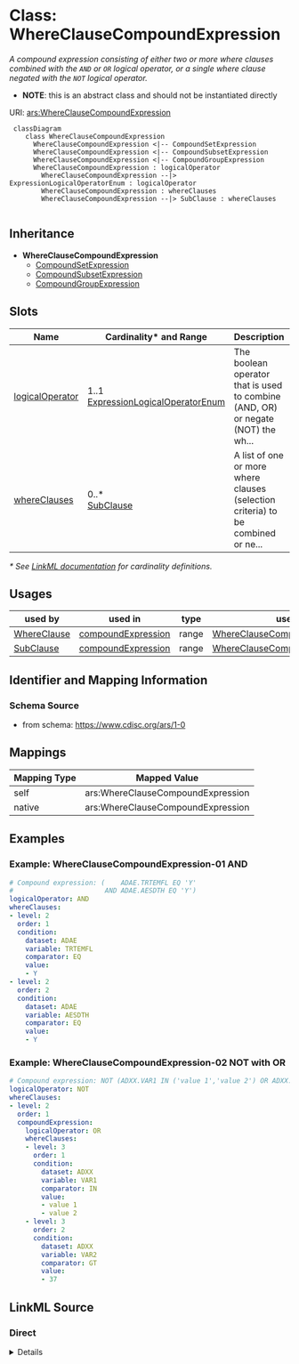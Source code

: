 # Class: WhereClauseCompoundExpression

_A compound expression consisting of either two or more where clauses combined with the `AND` or `OR` logical operator, or a single where clause negated with the `NOT` logical operator._


* __NOTE__: this is an abstract class and should not be instantiated directly

URI: [ars:WhereClauseCompoundExpression](https://www.cdisc.org/ars/1-0/WhereClauseCompoundExpression)




```mermaid
 classDiagram
    class WhereClauseCompoundExpression
      WhereClauseCompoundExpression <|-- CompoundSetExpression
      WhereClauseCompoundExpression <|-- CompoundSubsetExpression
      WhereClauseCompoundExpression <|-- CompoundGroupExpression
      WhereClauseCompoundExpression : logicalOperator        
        WhereClauseCompoundExpression --|> ExpressionLogicalOperatorEnum : logicalOperator
        WhereClauseCompoundExpression : whereClauses        
        WhereClauseCompoundExpression --|> SubClause : whereClauses
        
```




## Inheritance
* **WhereClauseCompoundExpression**
    * [CompoundSetExpression](CompoundSetExpression.md)
    * [CompoundSubsetExpression](CompoundSubsetExpression.md)
    * [CompoundGroupExpression](CompoundGroupExpression.md)



## Slots

| Name | Cardinality* and Range | Description | Inheritance |
| ---  | --- | --- | --- |
| [logicalOperator](logicalOperator.md) | 1..1 <br/> [ExpressionLogicalOperatorEnum](ExpressionLogicalOperatorEnum.md) | The boolean operator that is used to combine (AND, OR) or negate (NOT) the wh... | direct |
| [whereClauses](whereClauses.md) | 0..* <br/> [SubClause](SubClause.md) | A list of one or more where clauses (selection criteria) to be combined or ne... | direct |

_* See [LinkML documentation](https://linkml.io/linkml/schemas/slots.html#slot-cardinality) for cardinality definitions._




## Usages

| used by | used in | type | used |
| ---  | --- | --- | --- |
| [WhereClause](WhereClause.md) | [compoundExpression](compoundExpression.md) | range | [WhereClauseCompoundExpression](WhereClauseCompoundExpression.md) |
| [SubClause](SubClause.md) | [compoundExpression](compoundExpression.md) | range | [WhereClauseCompoundExpression](WhereClauseCompoundExpression.md) |






## Identifier and Mapping Information







### Schema Source


* from schema: https://www.cdisc.org/ars/1-0





## Mappings

| Mapping Type | Mapped Value |
| ---  | ---  |
| self | ars:WhereClauseCompoundExpression |
| native | ars:WhereClauseCompoundExpression |


## Examples
### Example: WhereClauseCompoundExpression-01 AND

```yaml
# Compound expression: (    ADAE.TRTEMFL EQ 'Y'
#                       AND ADAE.AESDTH EQ 'Y')
logicalOperator: AND
whereClauses:
- level: 2
  order: 1
  condition:
    dataset: ADAE
    variable: TRTEMFL
    comparator: EQ
    value:
    - Y
- level: 2
  order: 2
  condition:
    dataset: ADAE
    variable: AESDTH
    comparator: EQ
    value:
    - Y
```
### Example: WhereClauseCompoundExpression-02 NOT with OR

```yaml
# Compound expression: NOT (ADXX.VAR1 IN ('value 1','value 2') OR ADXX.VAR2 GT 37)
logicalOperator: NOT
whereClauses:
- level: 2
  order: 1
  compoundExpression:
    logicalOperator: OR
    whereClauses:
    - level: 3
      order: 1
      condition:
        dataset: ADXX
        variable: VAR1
        comparator: IN
        value:
        - value 1
        - value 2
    - level: 3
      order: 2
      condition:
        dataset: ADXX
        variable: VAR2
        comparator: GT
        value:
        - 37
```




## LinkML Source

<!-- TODO: investigate https://stackoverflow.com/questions/37606292/how-to-create-tabbed-code-blocks-in-mkdocs-or-sphinx -->

### Direct

<details>
```yaml
name: WhereClauseCompoundExpression
description: A compound expression consisting of either two or more where clauses
  combined with the `AND` or `OR` logical operator, or a single where clause negated
  with the `NOT` logical operator.
from_schema: https://www.cdisc.org/ars/1-0
rank: 1000
abstract: true
slots:
- logicalOperator
- whereClauses
slot_usage:
  whereClauses:
    name: whereClauses
    domain_of:
    - WhereClauseCompoundExpression
    any_of:
    - range: WhereClause
    - range: ReferencedWhereClause

```
</details>

### Induced

<details>
```yaml
name: WhereClauseCompoundExpression
description: A compound expression consisting of either two or more where clauses
  combined with the `AND` or `OR` logical operator, or a single where clause negated
  with the `NOT` logical operator.
from_schema: https://www.cdisc.org/ars/1-0
rank: 1000
abstract: true
slot_usage:
  whereClauses:
    name: whereClauses
    domain_of:
    - WhereClauseCompoundExpression
    any_of:
    - range: WhereClause
    - range: ReferencedWhereClause
attributes:
  logicalOperator:
    name: logicalOperator
    description: The boolean operator that is used to combine (AND, OR) or negate
      (NOT) the where claus(s) in the compound expression.
    from_schema: https://www.cdisc.org/ars/1-0
    rank: 1000
    alias: logicalOperator
    owner: WhereClauseCompoundExpression
    domain_of:
    - WhereClauseCompoundExpression
    range: ExpressionLogicalOperatorEnum
    required: true
  whereClauses:
    name: whereClauses
    description: A list of one or more where clauses (selection criteria) to be combined
      or negated.
    from_schema: https://www.cdisc.org/ars/1-0
    rank: 1000
    multivalued: true
    list_elements_ordered: true
    alias: whereClauses
    owner: WhereClauseCompoundExpression
    domain_of:
    - WhereClauseCompoundExpression
    range: SubClause
    inlined: true
    inlined_as_list: true
    any_of:
    - range: WhereClause
    - range: ReferencedWhereClause

```
</details>